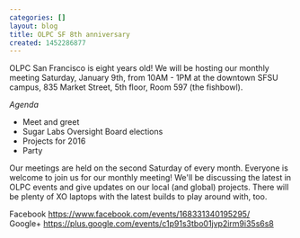 ```yaml
---
categories: []
layout: blog
title: OLPC SF 8th anniversary
created: 1452286877
---
```

<p>OLPC San Francisco is eight years old! We will be hosting our monthly meeting Saturday, January 9th, from 10AM - 1PM at the downtown SFSU campus, 835 Market Street, 5th floor, Room 597 (the fishbowl).</p>
<p><em>Agenda</em></p>
<ul>
	<li>
		Meet and greet</li>
	<li>
		Sugar Labs Oversight Board elections</li>
	<li>
		Projects for 2016</li>
	<li>
		Party</li>
</ul>
<p>Our meetings are held on the second Saturday of every month. Everyone is welcome to join us for our monthly meeting! We&#39;ll be discussing the latest in OLPC events and give updates on our local (and global) projects. There will be plenty of XO laptops with the latest builds to play around with, too.</p>
<p>Facebook <a href="https://www.facebook.com/events/168331340195295/">https://www.facebook.com/events/168331340195295/</a><br />
	Google+ <a href="https://plus.google.com/events/c1p91s3tbo01jvp2irm9i35s6s8">https://plus.google.com/events/c1p91s3tbo01jvp2irm9i35s6s8</a></p>
